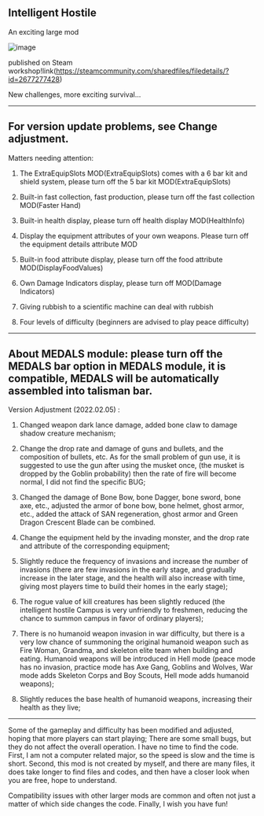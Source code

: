 ## Intelligent Hostile
An exciting large mod

![image](https://github.com/Nilyang404/DST-Intelligent-Hostile/assets/63556313/a2dcbd93-4471-4ef3-a55a-fce24bb5a57f)

published on Steam workshop!link(https://steamcommunity.com/sharedfiles/filedetails/?id=2677277428)

New challenges, more exciting survival...


-----------------------------------------------------------------------
For version update problems, see Change adjustment.
-----------------------------------------------------------------------
Matters needing attention:



1. The ExtraEquipSlots MOD(ExtraEquipSlots) comes with a 6 bar kit and shield system, please turn off the 5 bar kit MOD(ExtraEquipSlots)

2. Built-in fast collection, fast production, please turn off the fast collection MOD(Faster Hand)

3. Built-in health display, please turn off health display MOD(HealthInfo)

4. Display the equipment attributes of your own weapons. Please turn off the equipment details attribute MOD

5. Built-in food attribute display, please turn off the food attribute MOD(DisplayFoodValues)

6. Own Damage Indicators display, please turn off MOD(Damage Indicators)

7. Giving rubbish to a scientific machine can deal with rubbish

8. Four levels of difficulty (beginners are advised to play peace difficulty)



--------------------------------------------------------------------------------------------------
About MEDALS module: please turn off the MEDALS bar option in MEDALS module, it is compatible, MEDALS will be automatically assembled into talisman bar.
--------------------------------------------------------------------------------------------------

Version Adjustment (2022.02.05) :



1. Changed weapon dark lance damage, added bone claw to damage shadow creature mechanism;

2. Change the drop rate and damage of guns and bullets, and the composition of bullets, etc. As for the small problem of gun use, it is suggested to use the gun after using the musket once, (the musket is dropped by the Goblin probability) then the rate of fire will become normal, I did not find the specific BUG;

3. Changed the damage of Bone Bow, bone Dagger, bone sword, bone axe, etc., adjusted the armor of bone bow, bone helmet, ghost armor, etc., added the attack of SAN regeneration, ghost armor and Green Dragon Crescent Blade can be combined.

4. Change the equipment held by the invading monster, and the drop rate and attribute of the corresponding equipment;

5. Slightly reduce the frequency of invasions and increase the number of invasions (there are few invasions in the early stage, and gradually increase in the later stage, and the health will also increase with time, giving most players time to build their homes in the early stage);

6. The rogue value of kill creatures has been slightly reduced (the intelligent hostile Campus is very unfriendly to freshmen, reducing the chance to summon campus in favor of ordinary players);

7. There is no humanoid weapon invasion in war difficulty, but there is a very low chance of summoning the original humanoid weapon such as Fire Woman, Grandma, and skeleton elite team when building and eating. Humanoid weapons will be introduced in Hell mode (peace mode has no invasion, practice mode has Axe Gang, Goblins and Wolves, War mode adds Skeleton Corps and Boy Scouts, Hell mode adds humanoid weapons);

8. Slightly reduces the base health of humanoid weapons, increasing their health as they live;

--------------------------------------------------------------------------------------------------



Some of the gameplay and difficulty has been modified and adjusted, hoping that more players can start playing; There are some small bugs, but they do not affect the overall operation. I have no time to find the code. First, I am not a computer related major, so the speed is slow and the time is short. Second, this mod is not created by myself, and there are many files, it does take longer to find files and codes, and then have a closer look when you are free, hope to understand.

Compatibility issues with other larger mods are common and often not just a matter of which side changes the code. Finally, I wish you have fun!

